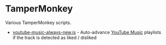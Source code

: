 TamperMonkey
============
Various TamperMonkey scripts.

* [youtube-music-always-new.js](./youtube-music-always-new.js) - Auto-advance [YouTube Music](https://music.youtube.com) playlists if the track is detected as liked / disliked
